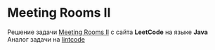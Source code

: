 # Meeting Rooms II
Решение задачи [Meeting Rooms II](https://leetcode.com/problems/meeting-rooms-ii/) с сайта **LeetCode** на языке **Java**  
Аналог задачи на [lintcode](https://www.lintcode.com/problem/919/)